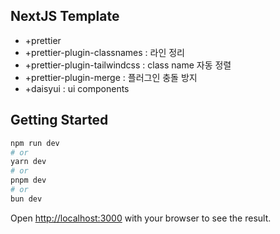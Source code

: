 ## NextJS Template

- +prettier
- +prettier-plugin-classnames : 라인 정리
- +prettier-plugin-tailwindcss : class name 자동 정렬
- +prettier-plugin-merge : 플러그인 충돌 방지
- +daisyui : ui components

## Getting Started

```bash
npm run dev
# or
yarn dev
# or
pnpm dev
# or
bun dev
```

Open [http://localhost:3000](http://localhost:3000) with your browser to see the result.
